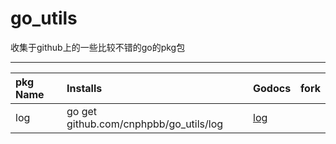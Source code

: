 # go_utils
收集于github上的一些比较不错的go的pkg包

***

|pkg Name| Installs | Godocs |fork|
|:---|:---|:---|:---|
|log|go get github.com/cnphpbb/go_utils/log|[log]()|